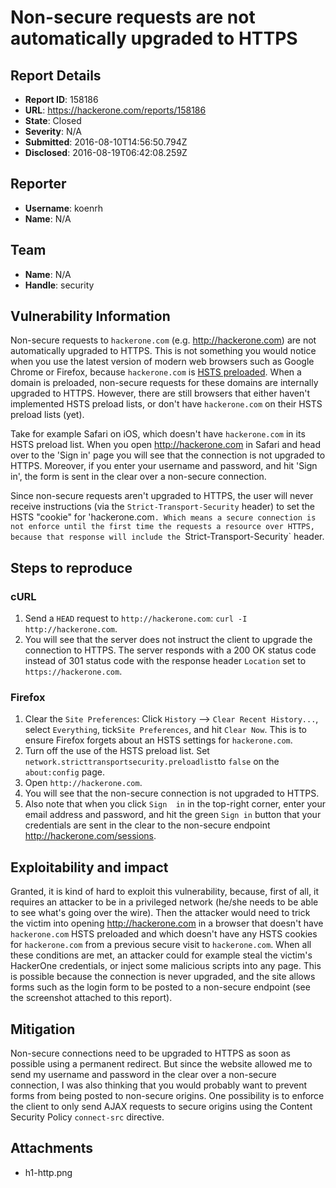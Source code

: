 # Non-secure requests are not automatically upgraded to HTTPS

## Report Details
- **Report ID**: 158186
- **URL**: https://hackerone.com/reports/158186
- **State**: Closed
- **Severity**: N/A
- **Submitted**: 2016-08-10T14:56:50.794Z
- **Disclosed**: 2016-08-19T06:42:08.259Z

## Reporter
- **Username**: koenrh
- **Name**: N/A

## Team
- **Name**: N/A
- **Handle**: security

## Vulnerability Information
Non-secure requests to `hackerone.com` (e.g. http://hackerone.com) are not automatically upgraded to HTTPS. This is not something you would notice when you use the latest version of modern web browsers such as Google Chrome or Firefox, because `hackerone.com` is [HSTS preloaded](https://hstspreload.appspot.com/). When a domain is preloaded, non-secure requests for these domains are internally upgraded to HTTPS. However, there are still browsers that either haven't implemented HSTS preload lists, or don't have `hackerone.com` on their HSTS preload lists (yet).

Take for example Safari on iOS, which doesn't have `hackerone.com` in its HSTS preload list. When you open http://hackerone.com in Safari and head over to the 'Sign in' page you will see that the connection is not upgraded to HTTPS. Moreover, if you enter your username and password, and hit 'Sign in', the form is sent in the clear over a non-secure connection.

Since non-secure requests aren't upgraded to HTTPS, the user will never receive instructions (via the `Strict-Transport-Security` header) to set the HSTS "cookie" for 'hackerone.com`. Which means a secure connection is not enforce until the first time the requests a resource over HTTPS, because that response will include the `Strict-Transport-Security` header.

## Steps to reproduce

### cURL

1. Send a `HEAD` request to `http://hackerone.com`: `curl -I http://hackerone.com`.
2. You will see that the server does not instruct the client to upgrade the connection to HTTPS. The server responds with a 200 OK status code instead of 301 status code with the response header `Location` set to `https://hackerone.com`.

### Firefox

1. Clear the `Site Preferences`: Click `History` --> `Clear Recent History...`, select `Everything`, tick`Site Preferences`, and hit `Clear Now`. This is to ensure Firefox forgets about an HSTS settings for `hackerone.com`.
2. Turn off the use of the HSTS preload list. Set `network.stricttransportsecurity.preloadlist`to `false` on the `about:config` page.
3. Open `http://hackerone.com`.
4. You will see that the non-secure connection is not upgraded to HTTPS.
5. Also note that when you click `Sign  in` in the top-right corner, enter your email address and password, and hit the green `Sign in` button that your credentials are sent in the clear to the non-secure endpoint http://hackerone.com/sessions.

## Exploitability and impact

Granted, it is kind of hard to exploit this vulnerability, because, first of all, it requires an attacker to be in a privileged network (he/she needs to be able to see what's going over the wire). Then the attacker would need to trick the victim into opening http://hackerone.com in a browser that doesn't have `hackerone.com` HSTS preloaded and which doesn't have any HSTS cookies for `hackerone.com` from a previous secure visit to `hackerone.com`. When all these conditions are met, an attacker could for example steal the victim's HackerOne credentials, or inject some malicious scripts into any page. This is possible because the connection is never upgraded, and the site allows forms such as the login form to be posted to a non-secure endpoint (see the screenshot attached to this report).

## Mitigation

Non-secure connections need to be upgraded to HTTPS as soon as possible using a permanent redirect. But since the website allowed me to send my username and password in the clear over a non-secure connection, I was also thinking that you would probably want to prevent forms from being posted to non-secure origins. One possibility is to enforce the client to only send AJAX requests to secure origins using the Content Security Policy `connect-src` directive.


## Attachments
- h1-http.png
